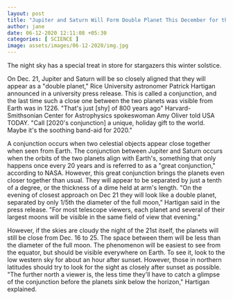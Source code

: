 ```yaml
---
layout: post
title: "Jupiter and Saturn Will Form Double Planet This December for the First Time in 800 Years"
author: jane 
date: 06-12-2020 12:11:08 +05:30 
categories: [ SCIENCE ] 
image: assets/images/06-12-2020/img.jpg
---
```

The night sky has a special treat in store for stargazers this winter solstice.

On Dec. 21, Jupiter and Saturn will be so closely aligned that they will appear as a "double planet," Rice University astronomer Patrick Hartigan announced in a university press release. This is called a conjunction, and the last time such a close one between the two planets was visible from Earth was in 1226. "That's just [shy] of 800 years ago" Harvard-Smithsonian Center for Astrophysics spokeswoman Amy Oliver told USA TODAY. "Call [2020's conjunction] a unique, holiday gift to the world. Maybe it's the soothing band-aid for 2020."

A conjunction occurs when two celestial objects appear close together when seen from Earth. The conjunction between Jupiter and Saturn occurs when the orbits of the two planets align with Earth's, something that only happens once every 20 years and is referred to as a "great conjunction," according to NASA. However, this great conjunction brings the planets even closer together than usual. They will appear to be separated by just a tenth of a degree, or the thickness of a dime held at arm's length. "On the evening of closest approach on Dec 21 they will look like a double planet, separated by only 1/5th the diameter of the full moon," Hartigan said in the press release. "For most telescope viewers, each planet and several of their largest moons will be visible in the same field of view that evening."

However, if the skies are cloudy the night of the 21st itself, the planets will still be close from Dec. 16 to 25. The space between them will be less than the diameter of the full moon. The phenomenon will be easiest to see from the equator, but should be visible everywhere on Earth. To see it, look to the low western sky for about an hour after sunset. However, those in northern latitudes should try to look for the sight as closely after sunset as possible. "The further north a viewer is, the less time they'll have to catch a glimpse of the conjunction before the planets sink below the horizon," Hartigan explained.